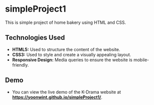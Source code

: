 # simpleProject1
This is simple project of home bakery using HTML and CSS.
  
## Technologies Used
- **HTML5:** Used to structure the content of the website.
- **CSS3:** Used to style and create a visually appealing layout.
- **Responsive Design:** Media queries to ensure the website is mobile-friendly.
## Demo
- You can view the live demo of the K-Drama website at **https://yoonwint.github.io/simpleProject1/**.

